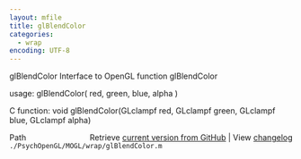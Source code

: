 ```yaml
---
layout: mfile
title: glBlendColor
categories:
  - wrap
encoding: UTF-8
---
```


glBlendColor  Interface to OpenGL function glBlendColor

usage:  glBlendColor( red, green, blue, alpha )

C function:  void glBlendColor(GLclampf red, GLclampf green, GLclampf blue, GLclampf alpha)


<div class="code_header" style="text-align:right;">
  <span style="float:left;">Path&nbsp;&nbsp;</span> <span class="counter">Retrieve <a href=
  "https://raw.github.com/Psychtoolbox-3/Psychtoolbox-3/beta/./PsychOpenGL/MOGL/wrap/glBlendColor.m">current version from GitHub</a> | View <a href=
  "https://github.com/Psychtoolbox-3/Psychtoolbox-3/commits/beta/./PsychOpenGL/MOGL/wrap/glBlendColor.m">changelog</a></span>
</div>
<div class="code">
  <code>./PsychOpenGL/MOGL/wrap/glBlendColor.m</code>
</div>
